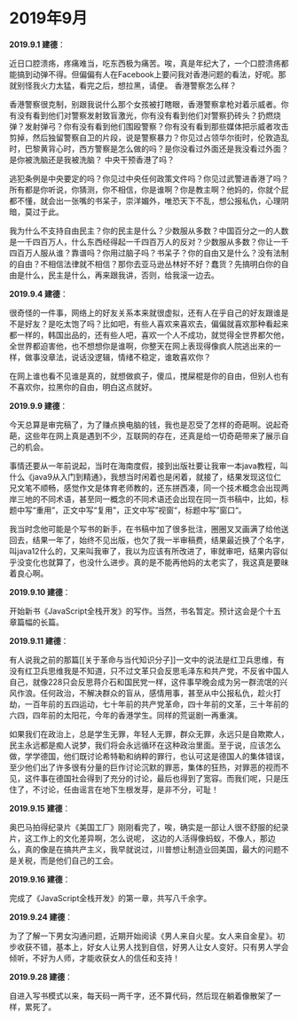 # 2019年9月

**2019.9.1 建德**：

近日口腔溃疡，疼痛难当，吃东西极为痛苦。唉，真是年纪大了，一个口腔溃疡都能搞到动弹不得。但偏偏有人在Facebook上要问我对香港问题的看法，好呢。那就别怪我火力太猛，看完之后，想拉黑，请便。
香港警察怎么样？

香港警察很克制，别跟我说什么那个女孩被打瞎眼，香港警察拿枪对着示威者。你有没有看到他们对警察发射致盲激光，你有没有看到他们对警察扔砖头？扔燃烧弹？发射弹弓？你有没有看到他们围殴警察？你有没有看到那些媒体把示威者攻击剪掉，然后独留警察自卫的片段，说是警察暴力？你见过占领华尔街时，伦敦造乱时，巴黎黄背心时，西方警察是怎么做的吗？是你没看过外面还是我没看过外面？是你被洗脑还是我被洗脑？
中央干预香港了吗？

逃犯条例是中央要定的吗？你见过中央任何政策文件吗？你见过武警进香港了吗？所有都是你听说，你猜测，你不相信，你是谁啊？你是教主啊？他妈的，你就个屁都不懂，就会出一张嘴的书呆子，崇洋媚外，唯恐天下不乱，想公报私仇，心理阴暗，莫过于此。

我为什么不支持自由民主？你的民主是什么？少数服从多数？中国百分之一的人数是一千四百万人，什么东西经得起一千四百万人的反对？少数服从多数？你让一千四百万人服从谁？靠谱吗？你用过脑子吗？书呆子？你的自由又是什么？没有法制的自由？不相信法律就不相信？那你去亚马逊丛林好不好？蠢货？先搞明白你的自由是什么，民主是什么，再来跟我讲，否则，给我滚一边去。

**2019.9.4 建德**：

很奇怪的一件事，网络上的好友关系本来就很虚拟，还有人在乎自己的好友跟谁是不是好友？是吃太饱了吗？比如吧，有些人喜欢来喜欢去，偏偏就喜欢那种看起来都一样的，韩国出品的，还有些人吧，喜欢一个人不成功，就觉得全世界都欠他，全世界都迫害他，也不想想你是谁啊，你整天在网上表现得像疯人院逃出来的一样，做事没章法，说话没逻辑，情绪不稳定，谁敢喜欢你？

在网上谁也看不见谁是真的，就想做疯子，傻瓜，搅屎棍是你的自由，但别人也有不喜欢你，拉黑你的自由，明白这点就好。

**2019.9.9 建德**：

今天总算是审完稿了，为了赚点换电脑的钱，我也是忍受了怎样的奇葩啊。说起奇葩，这些年在网上真是遇到不少，互联网的存在，还真是给一切奇葩带来了展示自己的机会。

事情还要从一年前说起，当时在海南度假，接到出版社要让我审一本java教程，叫什么《java9从入门到精通》，我想当时闲着也是闲着，就接了，结果发现这位仁兄文笔不顺畅，感觉作文是体育老师教的，还东拼西凑，同一个技术概念会出现两岸三地的不同术语，甚至同一概念的不同术语还会出现在同一页书稿中，比如，标题中写“重用”，正文中写“复用”，正文中写”视窗“，标题中写”窗口“。

我当时念他可能是个写书的新手，在书稿中加了很多批注，圈圈叉叉画满了给他送回去，结果一年了，始终不见出版，也欠了我一半审稿费，结果最近换了个名字，叫java12什么的，又来叫我审了，我以为应该有所改进了，审就审吧，结果内容似乎没变化也就算了，也没什么进步。真的是不能再他妈的太老实了，我这真是要昧着良心啊。

**2019.9.10 建德**：

开始新书《JavaScript全栈开发》的写作。当然，书名暂定。预计这会是个十五章篇幅的长篇。

**2019.9.11 建德**：

有人说我之前的那篇[[关于革命与当代知识分子]]一文中的说法是红卫兵思维，有没有红卫兵思维我是不知道，只不过文革只会反思毛泽东和共产党，不反省中国人自己，就像228只会反思蒋介石和国民党一样，这件事早晚会成为另一群流氓的兴风作浪。任何政治，不解决群众的盲从，感情用事，甚至从中公报私仇，趁火打劫，一百年前的五四运动，七十年前的共产党革命，四十年前的文革，三十年前的六四，四年前的太阳花，今年的香港学生。同样的荒诞剧一再重演。

如果我们在政治上，总是学生无罪，年轻人无罪，群众无罪，永远只是自欺欺人，民主永远都是痴人说梦，我们将会永远循环在这种政治里面。至于说，应该怎么做，学学德国，他们既讨论希特勒和纳粹的罪行，也认可这是德国人的集体错误，至少他们出了许多很有分量的巨作讨论沉默的罪恶，集体的狂热，对罪恶的视而不见，这件事在德国社会得到了充分的讨论，最后也得到了宽容。而我们呢，只是压住了，不讨论，任由谣言在地下生根发芽，是非不分，可耻！

**2019.9.15 建德**：

奥巴马拍得纪录片《美国工厂》刚刚看完了，唉，确实是一部让人很不舒服的纪录片，这工作上的文化差异啊，怎么说呢， 这边的人活得像蚂蚁，不像人，那边么，真的像是在搞共产主义，我早就说过，川普想让制造业回美国，最大的问题不是关税，而是他们自己的工会。

**2019.9.16 建德**：

完成了《JavaScript全栈开发》的第一章，共写八千余字。

**2019.9.24 建德**：

为了了解一下男女沟通问题，近期开始阅读《男人来自火星。女人来自金星》。初步收获不错，基本上，好女人让男人找到自信，好男人让女人变好。只有男人学会倾听，不好为人师，才能收获女人的信任和支持！

**2019.9.28 建德**：

自进入写书模式以来，每天码一两千字，还不算代码，然后现在躺着像散架了一样，累死了。
